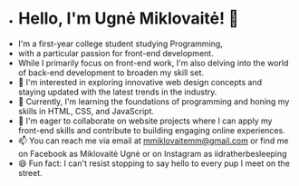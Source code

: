 - # Hello, I'm Ugnė Miklovaitė! 👋
- I'm a first-year college student studying Programming,
- with a particular passion for front-end development.
- While I primarily focus on front-end work, I'm also delving into the world of back-end development to broaden my skill set.
- 👀 I'm interested in exploring innovative web design concepts and staying updated with the latest trends in the industry.
- 🌱 Currently, I'm learning the foundations of programming and honing my skills in HTML, CSS, and JavaScript.
- 💞️ I'm eager to collaborate on website projects where I can apply my front-end skills and contribute to building engaging online experiences.
- 📫 You can reach me via email at mmiklovaitemm@gmail.com or find me on Facebook as Miklovaitė Ugnė or on Instagram as iidratherbesleeping
- 😄 Fun fact: I can't resist stopping to say hello to every pup I meet on the street.

<!---
mmiklovaitemm/mmiklovaitemm is a ✨ special ✨ repository because its `README.md` (this file) appears on your GitHub profile.
You can click the Preview link to take a look at your changes.
--->
